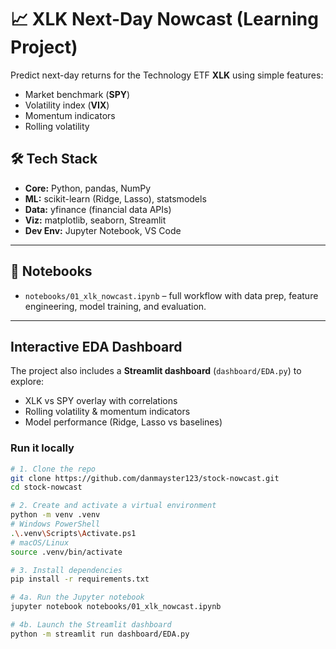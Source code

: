 # 📈 XLK Next-Day Nowcast (Learning Project)

Predict next-day returns for the Technology ETF **XLK** using simple features:
- Market benchmark (**SPY**)  
- Volatility index (**VIX**)  
- Momentum indicators  
- Rolling volatility  


## 🛠️ Tech Stack
- **Core:** Python, pandas, NumPy  
- **ML:** scikit-learn (Ridge, Lasso), statsmodels  
- **Data:** yfinance (financial data APIs)  
- **Viz:** matplotlib, seaborn, Streamlit  
- **Dev Env:** Jupyter Notebook, VS Code  

---

## 📓 Notebooks
- `notebooks/01_xlk_nowcast.ipynb` – full workflow with data prep, feature engineering, model training, and evaluation.

---

##  Interactive EDA Dashboard
The project also includes a **Streamlit dashboard** (`dashboard/EDA.py`) to explore:
- XLK vs SPY overlay with correlations
- Rolling volatility & momentum indicators
- Model performance (Ridge, Lasso vs baselines)

### Run it locally
```bash
# 1. Clone the repo
git clone https://github.com/danmayster123/stock-nowcast.git
cd stock-nowcast

# 2. Create and activate a virtual environment
python -m venv .venv
# Windows PowerShell
.\.venv\Scripts\Activate.ps1
# macOS/Linux
source .venv/bin/activate

# 3. Install dependencies
pip install -r requirements.txt

# 4a. Run the Jupyter notebook
jupyter notebook notebooks/01_xlk_nowcast.ipynb

# 4b. Launch the Streamlit dashboard
python -m streamlit run dashboard/EDA.py
